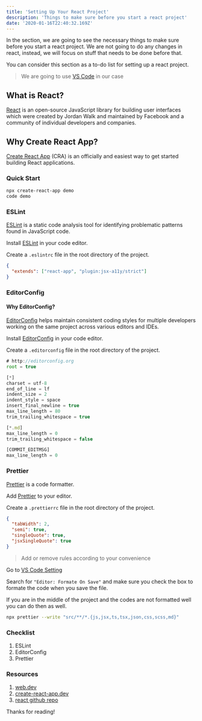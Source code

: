 ```yaml
---
title: 'Setting Up Your React Project'
description: 'Things to make sure before you start a react project'
date: '2020-01-16T22:40:32.169Z'
---
```


In the section, we are going to see the necessary things to make sure before you start a react project. We are not going to do any changes in react, instead, we will focus on stuff that needs to be done before that.

You can consider this section as a to-do list for setting up a react project.

> We are going to use [VS Code](https://code.visualstudio.com/) in our case

## What is React?

[React](https://reactjs.org/) is an open-source JavaScript library for building user interfaces which were created by Jordan Walk and maintained by Facebook and a community of individual developers and companies.

## Why Create React App?

[Create React App](https://create-react-app.dev/) (CRA) is an officially and easiest way to get started building React applications.

### Quick Start

```sh
npx create-react-app demo
code demo
```

### ESLint

[ESLint](https://eslint.org/) is a static code analysis tool for identifying problematic patterns found in JavaScript code.

Install [ESLint](https://marketplace.visualstudio.com/items?itemName=dbaeumer.vscode-eslint) in your code editor.

Create a `.eslintrc` file in the root directory of the project.

```json
{
  "extends": ["react-app", "plugin:jsx-a11y/strict"]
}
```

### EditorConfig

#### Why EditorConfig?

[EditorConfig](https://editorconfig.org/) helps maintain consistent coding styles for multiple developers working on the same project across various editors and IDEs.

Install [EditorConfig](https://marketplace.visualstudio.com/items?itemName=EditorConfig.EditorConfig) in your code editor.

Create a `.editorconfig` file in the root directory of the project.

```javascript
# http://editorconfig.org
root = true

[*]
charset = utf-8
end_of_line = lf
indent_size = 2
indent_style = space
insert_final_newline = true
max_line_length = 80
trim_trailing_whitespace = true

[*.md]
max_line_length = 0
trim_trailing_whitespace = false

[COMMIT_EDITMSG]
max_line_length = 0
```

### Prettier

[Prettier](https://prettier.io/) is a code formatter.

Add [Prettier](https://marketplace.visualstudio.com/items?itemName=esbenp.prettier-vscode) to your editor.

Create a `.prettierrc` file in the root directory of the project.

```json
{
  "tabWidth": 2,
  "semi": true,
  "singleQuote": true,
  "jsxSingleQuote": true
}
```

> Add or remove rules according to your convenience

Go to [VS Code Setting](https://code.visualstudio.com/docs/getstarted/settings)

Search for `"Editor: Formate On Save"` and make sure you check the box to formate the code when you save the file.

If you are in the middle of the project and the codes are not formatted well you can do then as well.

```sh
npx prettier --write "src/**/*.{js,jsx,ts,tsx,json,css,scss,md}"
```

### Checklist

1. ESLint
2. EditorConfig
3. Prettier

<!-- Something else needs to be added, we can discuss that in [Twitter](/) -->

### Resources

1. [web.dev](https://web.dev/accessibility-auditing-react/#use-eslint-plugin-jsx-a11y)
2. [create-react-app.dev](https://create-react-app.dev/docs/setting-up-your-editor/)
3. [react github repo](https://github.com/facebook/react/blob/master/.editorconfig)

Thanks for reading!
